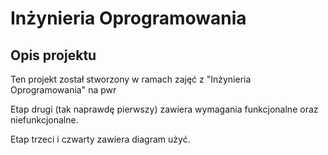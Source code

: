 <h1> Inżynieria Oprogramowania </h1>
<h2> Opis projektu </h2>

Ten projekt został stworzony w ramach zajęć z "Inżynieria Oprogramowania" na pwr

Etap drugi (tak naprawdę pierwszy) zawiera wymagania funkcjonalne oraz niefunkcjonalne.

Etap trzeci i czwarty zawiera diagram użyć.
